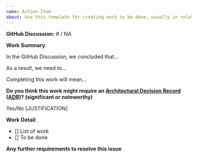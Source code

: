 ```yaml
---
name: Action Item
about: Use this template for creating work to be done, usually in relation to a GitHub Discussion
---
```


**GitHub Discussion:** # / NA

**Work Summary**:
<!-- These are some suggestions to get you started, but feel free to write your own from scratch -->
In the GitHub Discussion, we concluded that...

As a result, we need to...

Completing this work will mean...

**Do you think this work might require an [Architectural Decision Record (ADR)](https://github.com/json-schema-org/community/blob/main/CONTRIBUTING.md#key-architectural-decisions)? (significant or noteworthy)**

Yes/No
[JUSTIFICATION]

**Work Detail**:
<!-- Each item in this list may be a single Pull Request or a single PR may cover multiple  -->
- [] List of work
- [] To be done

**Any further requirements to resolve this issue**
